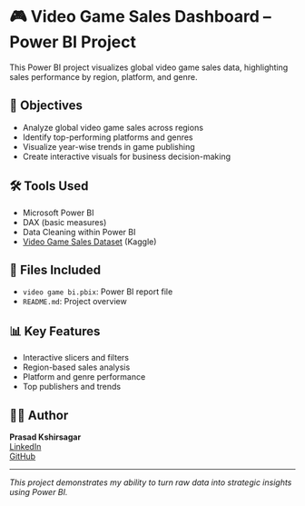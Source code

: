 # 🎮 Video Game Sales Dashboard – Power BI Project

This Power BI project visualizes global video game sales data, highlighting sales performance by region, platform, and genre.

## 📌 Objectives
- Analyze global video game sales across regions
- Identify top-performing platforms and genres
- Visualize year-wise trends in game publishing
- Create interactive visuals for business decision-making

## 🛠 Tools Used
- Microsoft Power BI
- DAX (basic measures)
- Data Cleaning within Power BI
- [Video Game Sales Dataset](https://www.kaggle.com/datasets/gregorut/videogame-sales-with-ratings) (Kaggle)

## 📁 Files Included
- `video game bi.pbix`: Power BI report file
- `README.md`: Project overview

## 📊 Key Features
- Interactive slicers and filters
- Region-based sales analysis
- Platform and genre performance
- Top publishers and trends

## 🙋‍♂️ Author
**Prasad Kshirsagar**  
[LinkedIn](https://www.linkedin.com/in/kshirsagarprasad92)  
[GitHub](https://github.com/prasadkshir)

---

*This project demonstrates my ability to turn raw data into strategic insights using Power BI.*

